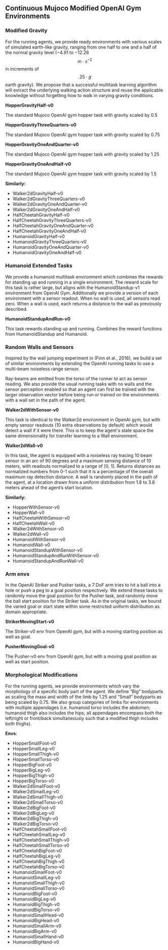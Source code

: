 <script type="text/x-mathjax-config">
    MathJax.Hub.Config({
        tex2jax: {
          skipTags: ['script', 'noscript', 'style', 'textarea', 'pre']
        }
      });

    MathJax.Hub.Queue(function() {
        var all = MathJax.Hub.getAllJax(), i;
        for(i=0; i < all.length; i += 1) {
            all[i].SourceElement().parentNode.className += ' has-jax';
        }
    });

</script>

<script type="text/javascript"
    src="http://cdn.mathjax.org/mathjax/latest/MathJax.js?config=TeX-AMS-MML_HTMLorMML">
</script>

## Continuous Mujoco Modified OpenAI Gym Environments

### Modified Gravity

For the running agents, we provide ready environments with various scales of simulated earth-like gravity, ranging from one half to one and a half of the normal gravity level (−4.91 to −12.26 $$m\cdot s^{-2}$$ in increments of $$.25\cdot g$$ earth gravity). We propose that a successful multitask learning algorithm will extract the underlying walking action structure and reuse the applicable knowledge without forgetting how to walk in varying gravity conditions.

**HopperGravityHalf-v0**

The standard Mujoco OpenAI gym hopper task with gravity scaled by 0.5

**HopperGravityThreeQuarters-v0**

The standard Mujoco OpenAI gym hopper task with gravity scaled by 0.75

**HopperGravityOneAndQuarter-v0**

The standard Mujoco OpenAI gym hopper task with gravity scaled by 1.25

**HopperGravityOneAndHalf-v0**

The standard Mujoco OpenAI gym hopper task with gravity scaled by 1.5

**Similarly:**

+ Walker2dGravityHalf-v0
+ Walker2dGravityThreeQuarters-v0
+ Walker2dGravityOneAndQuarter-v0
+ Walker2dGravityOneAndHalf-v0
+ HalfCheetahGravityHalf-v0
+ HalfCheetahGravityThreeQuarters-v0
+ HalfCheetahGravityOneAndQuarter-v0
+ HalfCheetahGravityOneAndHalf-v0
+ HumanoidGravityHalf-v0
+ HumanoidGravityThreeQuarters-v0
+ HumanoidGravityOneAndQuarter-v0
+ HumanoidGravityOneAndHalf-v0

### Humanoid Extended Tasks

We provide a humanoid multitask environment which combines the rewards for standing up and running in a single environment. The reward scale for this task is rather large, but aligns with the HumanoidStandup-v1 environment from OpenAI Gym. Additionally we provide a version of each environment with a sensor readout. When no wall is used, all sensors read zero. When a wall is used, each returns a distance to the wall as previously described.

**HumanoidStandupAndRun-v0**

This task rewards standing up and running. Combines the reward functions from HumanoidStandup and Humanoid.

### Random Walls and Sensors

Inspired by the wall jumping experiment in (Finn et al., 2016), we build a set of similar environments by extending the OpenAI running tasks to use a multi-beam noiseless range sensor.

Ray-beams are emitted from the torso of the runner to act as sensor reading. We also provide the usual running tasks with no walls and the sensor perception enabled so that an agent can first be trained with the larger observation vector before being run or trained on the environments with a wall set in the path of the agent.

**Walker2dWithSensor-v0**

This task is identical to the Walker2d environment in OpenAI gym, but with empty sensor readouts (10 extra observations by default) which would detect a wall if it were there. This is to keep the agent's state space the same dimensionality for transfer learning to a Wall environment.

**Walker2dWall-v0**

In this task, the agent is equipped with a noiseless ray tracing 10 beam sensor in an arc of 90 degrees and a maximum sensing distance of 10 meters, with readouts normalized to a range of [0, 1]. Returns distances as normalized numbers from 0-1 such that it is a percentage of the overall maximum ray detection distance. A wall is randomly placed in the path of the agent, at a location drawn from a uniform distribution from 1.8 to 3.8 meters ahead of the agent’s start location.

**Similarly:**

+ HopperWithSensor-v0
+ HopperWall-v0
+ HalfCheetahWithSensor-v0
+ HalfCheetahWall-v0
+ Walker2dWithSensor-v0
+ Walker2dWall-v0
+ HumanoidWithSensor-v0
+ HumanoidWall-v0
+ HumanoidStandupWithSensor-v0
+ HumanoidStandupAndRunWithSensor-v0
+ HumanoidStandupAndRunWall-v0

### Arm envs

In the OpenAI Striker and Pusher tasks, a 7 DoF arm tries to hit a ball into a hole or push a peg to a goal position respectively. We extend these tasks to randomly move the goal position for the Pusher task, and randomly move the ball start position for the Striker task. As in the original tasks, we bound the varied goal or start state within some restricted uniform distribution as domain appropriate.

**StrikerMovingStart-v0**

The Striker-v0 env from OpenAI gym, but with a moving starting position as well as goal.

**PusherMovingGoal-v0**

The Pusher-v0 env from OpenAI gym, but with a moving goal position as well as start position.

### Morphological Modifications

For the running agents, we provide environments which vary the morphology of a specific body part of the agent. We define “Big” bodyparts as scaling the mass and width of the limb by 1.25 and “Small” bodyparts as being scaled by 0.75. We also group categories of limbs for environments with multiple appendages (i.e. humanoid torso includes the abdomen; humanoid thigh also includes the hips; all appendages encompass both the left/right or front/back simultaneously such that a modified thigh includes both thighs).

**Envs**:

+ HopperSmallFoot-v0
+ HopperSmallLeg-v0
+ HopperSmallThigh-v0
+ HopperSmallTorso-v0
+ HopperBigFoot-v0
+ HopperBigLeg-v0
+ HopperBigThigh-v0
+ HopperBigTorso-v0
+ Walker2dSmallFoot-v0
+ Walker2dSmallLeg-v0
+ Walker2dSmallThigh-v0
+ Walker2dSmallTorso-v0
+ Walker2dBigFoot-v0
+ Walker2dBigLeg-v0
+ Walker2dBigThigh-v0
+ Walker2dBigTorso-v0
+ HalfCheetahSmallFoot-v0
+ HalfCheetahSmallLeg-v0
+ HalfCheetahSmallThigh-v0
+ HalfCheetahSmallTorso-v0
+ HalfCheetahBigFoot-v0
+ HalfCheetahBigLeg-v0
+ HalfCheetahBigThigh-v0
+ HalfCheetahBigTorso-v0
+ HumanoidSmallFoot-v0
+ HumanoidSmallLeg-v0
+ HumanoidSmallThigh-v0
+ HumanoidSmallTorso-v0
+ HumanoidBigFoot-v0
+ HumanoidBigLeg-v0
+ HumanoidBigThigh-v0
+ HumanoidBigTorso-v0
+ HumanoidSmallHead-v0
+ HumanoidBigHead-v0
+ HumanoidSmallArm-v0
+ HumanoidBigArm-v0
+ HumanoidSmallHand-v0
+ HumanoidBigHand-v0
